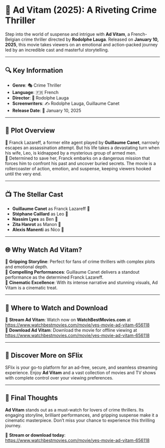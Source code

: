 <h1>🎥 <strong>Ad Vitam (2025)</strong>: A Riveting Crime Thriller</h1>
<p>Step into the world of suspense and intrigue with <strong>Ad Vitam</strong>, a French-Belgian crime thriller directed by <strong>Rodolphe Lauga</strong>. Released on <strong>January 10, 2025</strong>, this movie takes viewers on an emotional and action-packed journey led by an incredible cast and masterful storytelling.</p>
<hr>
<h2>🔍 <strong>Key Information</strong></h2>
<ul>
    <li><strong>Genre</strong>: 🎭 Crime Thriller</li>
    <li><strong>Language</strong>: 🇫🇷 French</li>
    <li><strong>Director</strong>: 🎦 Rodolphe Lauga</li>
    <li><strong>Screenwriters</strong>: ✍️ Rodolphe Lauga, Guillaume Canet</li>
    <li><strong>Release Date</strong>: 📅 January 10, 2025</li>
</ul>
<hr>
<h2>🎡 <strong>Plot Overview</strong></h2>
<p>🔹 Franck Lazareff, a former elite agent played by <strong>Guillaume Canet</strong>, narrowly escapes an assassination attempt. But his life takes a devastating turn when his wife, Leo, is kidnapped by a mysterious group of armed men.<br>🔹 Determined to save her, Franck embarks on a dangerous mission that forces him to confront his past and uncover buried secrets. The movie is a rollercoaster of action, emotion, and suspense, keeping viewers hooked until the very end.</p>
<hr>
<h2>📺 <strong>The Stellar Cast</strong></h2>
<ul>
    <li><strong>Guillaume Canet</strong> as Franck Lazareff 🌟</li>
    <li><strong>Stéphane Caillard</strong> as Leo 🌟</li>
    <li><strong>Nassim Lyes</strong> as Ben 🌟</li>
    <li><strong>Zita Hanrot</strong> as Manon 🌟</li>
    <li><strong>Alexis Manenti</strong> as Nico 🌟</li>
</ul>
<hr>
<h2>🌐 <strong>Why Watch Ad Vitam?</strong></h2>
<p>🔹 <strong>Gripping Storyline</strong>: Perfect for fans of crime thrillers with complex plots and emotional depth.<br>🔹 <strong>Compelling Performances</strong>: Guillaume Canet delivers a standout performance as the determined Franck Lazareff.<br>🔹 <strong>Cinematic Excellence</strong>: With its intense narrative and stunning visuals, Ad Vitam is a cinematic treat.</p>
<hr>
<h2>🔄 <strong>Where to Watch and Download</strong></h2>
<p>🔗 <strong>Stream Ad Vitam</strong>: Watch now on <strong>WatchBestMovies.com</strong> at <a target="_blank" rel="noopener noreferrer" href="https://www.watchbestmovies.com/movie/yes-movie-ad-vitam-656118">https://www.watchbestmovies.com/movie/yes-movie-ad-vitam-656118</a><br>🔗 <strong>Download Ad Vitam</strong>: Download the movie for offline viewing at <a target="_blank" rel="noopener noreferrer" href="https://www.watchbestmovies.com/movie/yes-movie-ad-vitam-656118">https://www.watchbestmovies.com/movie/yes-movie-ad-vitam-656118</a></p>
<hr>
<h2>🔎 <strong>Discover More on SFlix</strong></h2>
<p>SFlix is your go-to platform for an ad-free, secure, and seamless streaming experience. Enjoy <strong>Ad Vitam</strong> and a vast collection of movies and TV shows with complete control over your viewing preferences.</p>
<hr>
<h2>📢 <strong>Final Thoughts</strong></h2>
<p><strong>Ad Vitam</strong> stands out as a must-watch for lovers of crime thrillers. Its engaging storyline, brilliant performances, and gripping suspense make it a cinematic masterpiece. Don’t miss your chance to experience this thrilling journey.</p>
<p>🔗 <strong>Stream or download today</strong>: <a target="_blank" rel="noopener noreferrer" href="https://www.watchbestmovies.com/movie/yes-movie-ad-vitam-656118">https://www.watchbestmovies.com/movie/yes-movie-ad-vitam-656118</a></p>

